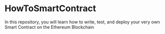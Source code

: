 # HowToSmartContract
In this repository, you will learn how to write, test, and deploy your very own Smart Contract on the Ethereum Blockchain
